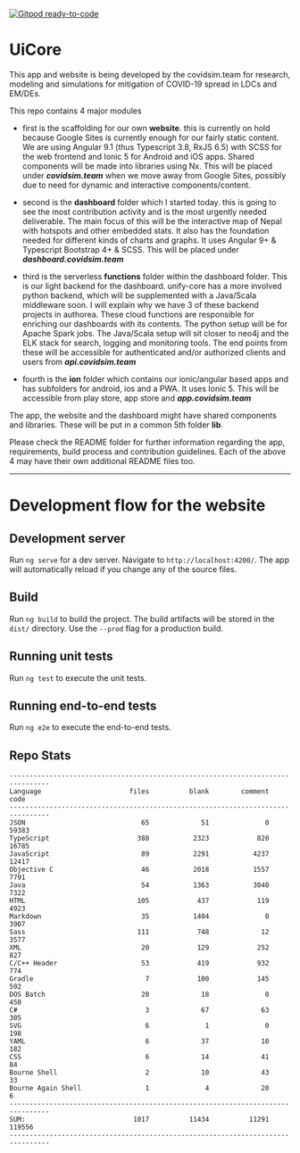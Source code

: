[![Gitpod ready-to-code](https://img.shields.io/badge/Gitpod-ready--to--code-blue?logo=gitpod)](https://gitpod.io/#https://github.com/nepwork/admin-ui)

# UiCore

This app and website is being developed by the covidsim.team for research, modeling and simulations for mitigation of COVID-19 spread in LDCs and EM/DEs.

This repo contains 4 major modules

- first is the scaffolding for our own **website**. this is currently on hold because Google Sites is currently enough for our fairly static content. We are using Angular 9.1 (thus Typescript 3.8, RxJS 6.5) with SCSS for the web frontend and Ionic 5 for Android and iOS apps. Shared components will be made into libraries using Nx. This will be placed under ***covidsim.team*** when we move away from Google Sites, possibly due to need for dynamic and interactive components/content.

- second is the **dashboard** folder which I started today. this is going to see the most contribution activity and is the most urgently needed deliverable. The main focus of this will be the interactive map of Nepal with hotspots and other embedded stats. It also has the foundation needed for different kinds of charts and graphs. It uses Angular 9+ & Typescript
Bootstrap 4+ & SCSS. This will be placed under ***dashboard.covidsim.team***

- third is the serverless **functions** folder within the dashboard folder. This is our light backend for the dashboard. unify-core has a more involved python backend, which will be supplemented with a Java/Scala middleware soon. I will explain why we have 3 of these backend projects in authorea. These cloud functions are responsible for enriching our dashboards with its contents. The python setup will be for Apache Spark jobs. The Java/Scala setup will sit closer to neo4j and the ELK stack for search, logging and monitoring tools. The end points from these will be accessible for authenticated and/or authorized clients and users from ***api.covidsim.team***

- fourth is the **ion** folder which contains our ionic/angular based apps and has subfolders for android, ios and a PWA. It uses Ionic 5. This will be accessible from play store, app store and ***app.covidsim.team***

The app, the website and the dashboard might have shared components and libraries. These will be put in a common 5th folder **lib**.

Please check the README folder for further information regarding the app, requirements, build process and contribution guidelines. Each of the above 4 may have their own additional README files too.

__________________________________________________

# Development flow for the website

## Development server

Run `ng serve` for a dev server. Navigate to `http://localhost:4200/`. The app will automatically reload if you change any of the source files.


## Build

Run `ng build` to build the project. The build artifacts will be stored in the `dist/` directory. Use the `--prod` flag for a production build.

## Running unit tests

Run `ng test` to execute the unit tests.

## Running end-to-end tests

Run `ng e2e` to execute the end-to-end tests.



## Repo Stats
```
--------------------------------------------------------------------------------
Language                      files          blank        comment           code
--------------------------------------------------------------------------------
JSON                             65             51              0          59383
TypeScript                      388           2323            820          16785
JavaScript                       89           2291           4237          12417
Objective C                      46           2018           1557           7791
Java                             54           1363           3040           7322
HTML                            105            437            119           4923
Markdown                         35           1404              0           3907
Sass                            111            748             12           3577
XML                              20            129            252            827
C/C++ Header                     53            419            932            774
Gradle                            7            100            145            592
DOS Batch                        20             18              0            450
C#                                3             67             63            305
SVG                               6              1              0            198
YAML                              6             37             10            182
CSS                               6             14             41             84
Bourne Shell                      2             10             43             33
Bourne Again Shell                1              4             20              6
--------------------------------------------------------------------------------
SUM:                           1017          11434          11291         119556
--------------------------------------------------------------------------------
```
